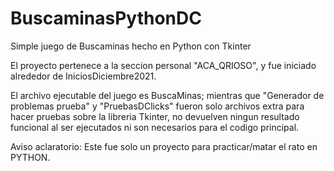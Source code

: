 # BuscaminasPythonDC
Simple juego de Buscaminas hecho en Python con Tkinter

El proyecto pertenece a la seccion personal "ACA_QRIOSO", y fue iniciado alrededor de IniciosDiciembre2021.

El archivo ejecutable del juego es BuscaMinas; mientras que "Generador de problemas prueba" y "PruebasDClicks" fueron solo archivos extra para hacer pruebas sobre la libreria Tkinter, no devuelven ningun resultado funcional al ser ejecutados ni son necesarios para el codigo principal.

Aviso aclaratorio: Este fue solo un proyecto para practicar/matar el rato en PYTHON.
